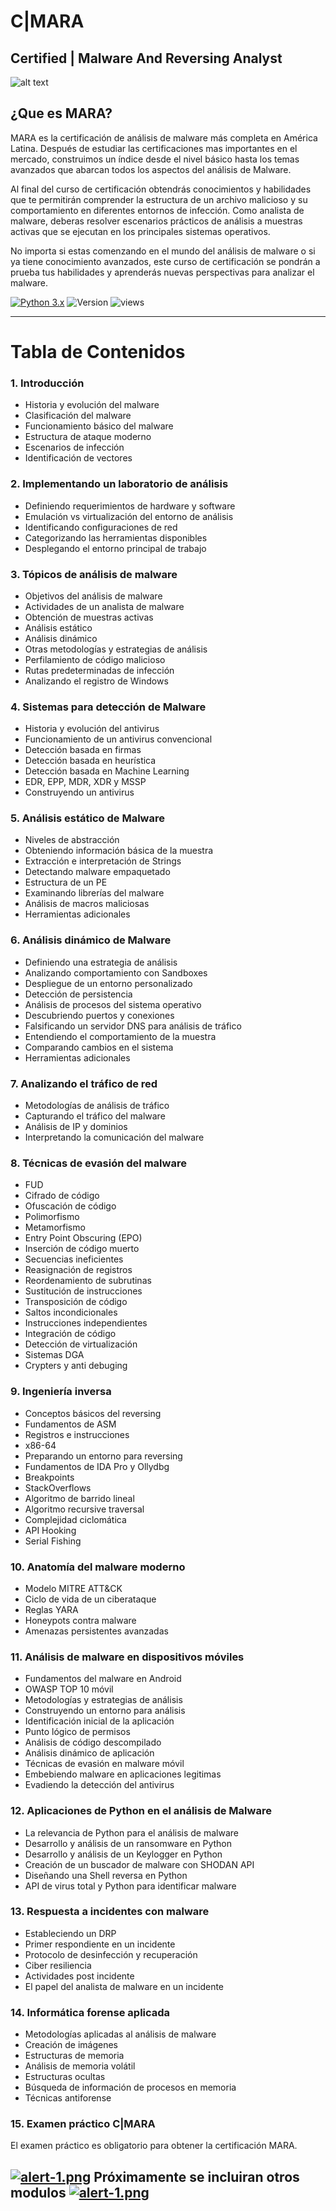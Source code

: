 # C|MARA
## Certified | Malware And Reversing Analyst

![alt text](https://github.com/c14it0n/mara/blob/main/MARA.jpg?raw=true)

## ¿Que es MARA?

MARA es la certificación de análisis de malware más completa en América Latina. Después de estudiar las certificaciones mas importantes en el mercado, construimos un índice desde el nivel básico hasta los temas avanzados que abarcan todos los aspectos del análisis de Malware. 

Al final del curso de certificación obtendrás conocimientos y habilidades que te permitirán comprender la estructura de un archivo malicioso y su comportamiento en diferentes entornos de infección. Como analista de malware, deberas resolver escenarios prácticos de análisis a muestras activas que se ejecutan en los principales sistemas operativos. 

No importa si estas comenzando en el mundo del análisis de malware o si ya tiene conocimiento avanzados, este curso de certificación se pondrán a prueba tus habilidades y aprenderás nuevas perspectivas para analizar el malware.

[![Python 3.x](https://img.shields.io/badge/Language-Python3-blue.svg)](https://www.python.org/)  ![Version](https://img.shields.io/badge/Version-Beta-green.svg) ![views](https://visitor-badge.laobi.icu/badge?page_id=c14it0n.mara&title=Visitor)


---

# Tabla de Contenidos

### 1.	Introducción
- Historia y evolución del malware
- Clasificación del malware
- Funcionamiento básico del malware
- Estructura de ataque moderno 
- Escenarios de infección
- Identificación de vectores
### 2.	Implementando un laboratorio de análisis 
- Definiendo requerimientos de hardware y software
- Emulación vs virtualización del entorno de análisis
- Identificando configuraciones de red
- Categorizando las herramientas disponibles
- Desplegando el entorno principal de trabajo
### 3.	Tópicos de análisis de malware
- Objetivos del análisis de malware
- Actividades de un analista de malware
- Obtención de muestras activas
- Análisis estático
- Análisis dinámico
- Otras metodologías y estrategias de análisis
- Perfilamiento de código malicioso
- Rutas predeterminadas de infección
- Analizando el registro de Windows
### 4.	Sistemas para detección de Malware
- Historia y evolución del antivirus
- Funcionamiento de un antivirus convencional
- Detección basada en firmas
- Detección basada en heurística
- Detección basada en Machine Learning
- EDR, EPP, MDR, XDR y MSSP
- Construyendo un antivirus
### 5.	Análisis estático de Malware
- Niveles de abstracción
- Obteniendo información básica de la muestra
- Extracción e interpretación de Strings
- Detectando malware empaquetado
- Estructura de un PE
- Examinando librerías del malware
- Análisis de macros maliciosas
- Herramientas adicionales
### 6.	Análisis dinámico de Malware
- Definiendo una estrategia de análisis
- Analizando comportamiento con Sandboxes
- Despliegue de un entorno personalizado
- Detección de persistencia
- Análisis de procesos del sistema operativo
- Descubriendo puertos y conexiones
- Falsificando un servidor DNS para análisis de tráfico
- Entendiendo el comportamiento de la muestra
- Comparando cambios en el sistema
- Herramientas adicionales
### 7.	Analizando el tráfico de red
- Metodologías de análisis de tráfico
- Capturando el tráfico del malware
- Análisis de IP y dominios
- Interpretando la comunicación del malware
### 8.	Técnicas de evasión del malware
- FUD
- Cifrado de código 
- Ofuscación de código
- Polimorfismo
- Metamorfismo
- Entry Point Obscuring (EPO)
- Inserción de código muerto
- Secuencias ineficientes
- Reasignación de registros
- Reordenamiento de subrutinas
- Sustitución de instrucciones
- Transposición de código
- Saltos incondicionales
- Instrucciones independientes
- Integración de código
- Detección de virtualización
- Sistemas DGA
- Crypters y anti debuging
### 9.	Ingeniería inversa
- Conceptos básicos del reversing
- Fundamentos de ASM
- Registros e instrucciones
- x86-64
- Preparando un entorno para reversing
- Fundamentos de IDA Pro y Ollydbg
- Breakpoints
- StackOverflows 
- Algoritmo de barrido lineal
- Algoritmo recursive traversal
- Complejidad ciclomática
- API Hooking
- Serial Fishing
### 10.	 Anatomía del malware moderno
- Modelo MITRE ATT&CK
- Ciclo de vida de un ciberataque
- Reglas YARA
- Honeypots contra malware
- Amenazas persistentes avanzadas
### 11.	Análisis de malware en dispositivos móviles
- Fundamentos del malware en Android
- OWASP TOP 10 móvil
- Metodologías y estrategias de análisis
- Construyendo un entorno para análisis
- Identificación inicial de la aplicación
- Punto lógico de permisos
- Análisis de código descompilado
- Análisis dinámico de aplicación
- Técnicas de evasión en malware móvil
- Embebiendo malware en aplicaciones legitimas
- Evadiendo la detección del antivirus
### 12.	Aplicaciones de Python en el análisis de Malware
- La relevancia de Python para el análisis de malware
- Desarrollo y análisis de un ransomware en Python
- Desarrollo y análisis de un Keylogger en Python
- Creación de un buscador de malware con SHODAN API
- Diseñando una Shell reversa en Python
- API de virus total y Python para identificar malware
### 13.	Respuesta a incidentes con malware 
- Estableciendo un DRP
- Primer respondiente en un incidente
- Protocolo de desinfección y recuperación
- Ciber resiliencia  
- Actividades post incidente
- El papel del analista de malware en un incidente
### 14. Informática forense aplicada
- Metodologías aplicadas al análisis de malware
- Creación de imágenes
- Estructuras de memoria
- Análisis de memoria volátil
- Estructuras ocultas 
- Búsqueda de información de procesos en memoria
- Técnicas antiforense
### 15.	Examen práctico C|MARA
El examen práctico es obligatorio para obtener la certificación MARA.
## [![alert-1.png](https://i.postimg.cc/kXryfM9b/alert-1.png)](https://postimg.cc/RqRf0BWS)  Próximamente se incluiran otros modulos [![alert-1.png](https://i.postimg.cc/kXryfM9b/alert-1.png)](https://postimg.cc/RqRf0BWS)




